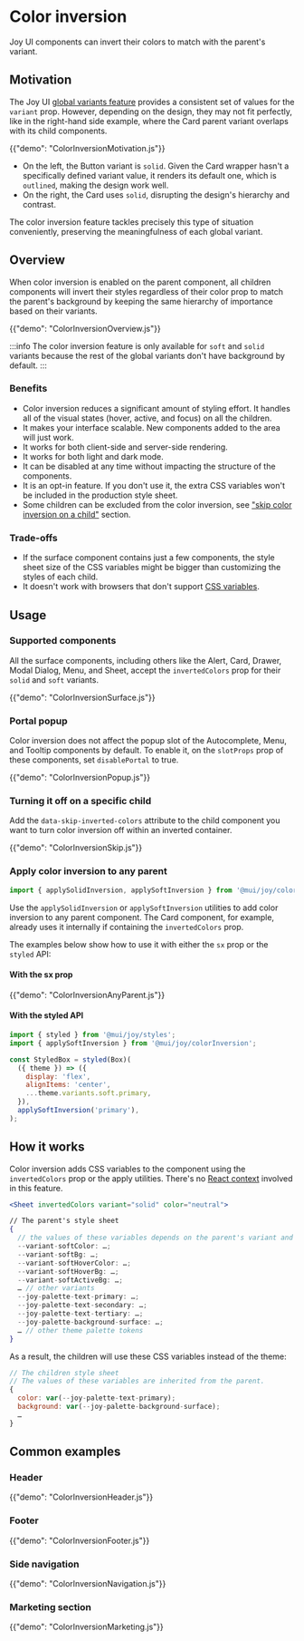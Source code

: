 # Color inversion

<p class="description">Joy UI components can invert their colors to match with the parent's variant.</p>

## Motivation

The Joy UI [global variants feature](/joy-ui/main-features/global-variants/) provides a consistent set of values for the `variant` prop.
However, depending on the design, they may not fit perfectly, like in the right-hand side example, where the Card parent variant overlaps with its child components.

{{"demo": "ColorInversionMotivation.js"}}

- On the left, the Button variant is `solid`. Given the Card wrapper hasn't a specifically defined variant value, it renders its default one, which is `outlined`, making the design work well.
- On the right, the Card uses `solid`, disrupting the design's hierarchy and contrast.

The color inversion feature tackles precisely this type of situation conveniently, preserving the meaningfulness of each global variant.

## Overview

When color inversion is enabled on the parent component, all children components will invert their styles regardless of their color prop to match the parent's background by keeping the same hierarchy of importance based on their variants.

{{"demo": "ColorInversionOverview.js"}}

:::info
The color inversion feature is only available for `soft` and `solid` variants because the rest of the global variants don't have background by default.
:::

### Benefits

- Color inversion reduces a significant amount of styling effort. It handles all of the visual states (hover, active, and focus) on all the children.
- It makes your interface scalable. New components added to the area will just work.
- It works for both client-side and server-side rendering.
- It works for both light and dark mode.
- It can be disabled at any time without impacting the structure of the components.
- It is an opt-in feature. If you don't use it, the extra CSS variables won't be included in the production style sheet.
- Some children can be excluded from the color inversion, see ["skip color inversion on a child"](#skip-color-inversion-on-a-child) section.

### Trade-offs

- If the surface component contains just a few components, the style sheet size of the CSS variables might be bigger than customizing the styles of each child.
- It doesn't work with browsers that don't support [CSS variables](https://caniuse.com/css-variables).

## Usage

### Supported components

All the surface components, including others like the Alert, Card, Drawer, Modal Dialog, Menu, and Sheet, accept the `invertedColors` prop for their `solid` and `soft` variants.

{{"demo": "ColorInversionSurface.js"}}

### Portal popup

Color inversion does not affect the popup slot of the Autocomplete, Menu, and Tooltip components by default.
To enable it, on the `slotProps` prop of these components, set `disablePortal` to true.

{{"demo": "ColorInversionPopup.js"}}

### Turning it off on a specific child

Add the `data-skip-inverted-colors` attribute to the child component you want to turn color inversion off within an inverted container.

{{"demo": "ColorInversionSkip.js"}}

### Apply color inversion to any parent

```js
import { applySolidInversion, applySoftInversion } from '@mui/joy/colorInversion';
```

Use the `applySolidInversion` or `applySoftInversion` utilities to add color inversion to any parent component.
The Card component, for example, already uses it internally if containing the `invertedColors` prop.

The examples below show how to use it with either the `sx` prop or the `styled` API:

#### With the sx prop

{{"demo": "ColorInversionAnyParent.js"}}

#### With the styled API

```js
import { styled } from '@mui/joy/styles';
import { applySoftInversion } from '@mui/joy/colorInversion';

const StyledBox = styled(Box)(
  ({ theme }) => ({
    display: 'flex',
    alignItems: 'center',
    ...theme.variants.soft.primary,
  }),
  applySoftInversion('primary'),
);
```

## How it works

Color inversion adds CSS variables to the component using the `invertedColors` prop or the apply utilities. There's no [React context](https://react.dev/learn/passing-data-deeply-with-context) involved in this feature.

```jsx
<Sheet invertedColors variant="solid" color="neutral">

// The parent's style sheet
{
  // the values of these variables depends on the parent's variant and color.
  --variant-softColor: …;
  --variant-softBg: …;
  --variant-softHoverColor: …;
  --variant-softHoverBg: …;
  --variant-softActiveBg: …;
  … // other variants
  --joy-palette-text-primary: …;
  --joy-palette-text-secondary: …;
  --joy-palette-text-tertiary: …;
  --joy-palette-background-surface: …;
  … // other theme palette tokens
}
```

As a result, the children will use these CSS variables instead of the theme:

```jsx
// The children style sheet
// The values of these variables are inherited from the parent.
{
  color: var(--joy-palette-text-primary);
  background: var(--joy-palette-background-surface);
  …
}
```

## Common examples

### Header

{{"demo": "ColorInversionHeader.js"}}

### Footer

{{"demo": "ColorInversionFooter.js"}}

### Side navigation

{{"demo": "ColorInversionNavigation.js"}}

### Marketing section

{{"demo": "ColorInversionMarketing.js"}}
